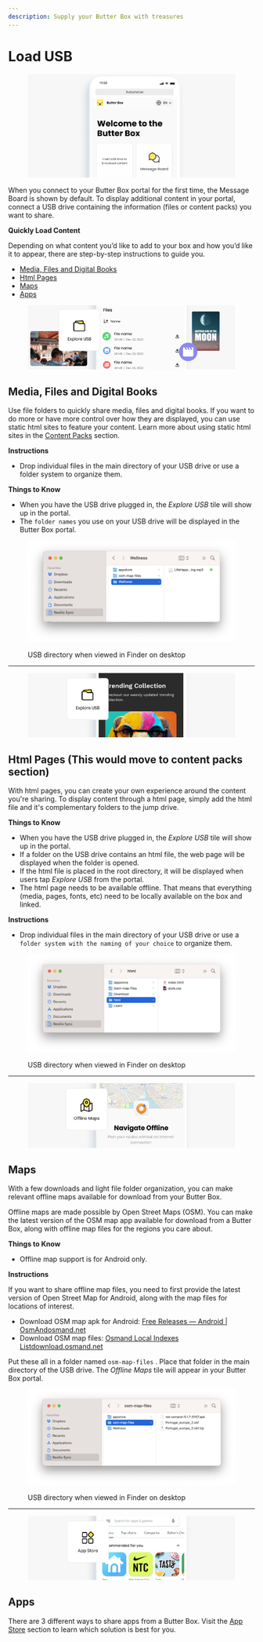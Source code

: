 ```yaml
---
description: Supply your Butter Box with treasures
---
```


# Load USB

<figure><img src="../.gitbook/assets/default portal.png" alt=""><figcaption></figcaption></figure>

When you connect to your Butter Box portal for the first time, the Message Board is shown by default. To display additional content in your portal, connect a USB drive containing the information (files or content packs) you want to share.&#x20;



**Quickly Load Content**

Depending on what content you’d like to add to your box and how you’d like it to appear, there are step-by-step instructions to guide you.

* [Media, Files and Digital Books](load-usb.md#media-files-and-digital-books)
* [Html Pages](load-usb.md#html-pages)
* [Maps](load-usb.md#maps)
* [Apps](load-usb.md#apps)



<figure><img src="../.gitbook/assets/media-type-explore.png" alt=""><figcaption></figcaption></figure>

## Media, Files and Digital Books

Use file folders to quickly share media, files and digital books. If you want to do more or have more control over how they are displayed, you can use static html sites to feature your content. Learn more about using static html sites in the [Content Packs](../customization/content-packs.md) section.&#x20;

**Instructions**

* Drop individual files in the main directory of your USB drive or use a folder system to organize them.

**Things to Know**

* When you have the USB drive plugged in, the _Explore USB_ tile will show up in the portal.
* The `folder names` you use on your USB drive will be displayed in the Butter Box portal.



<figure><img src="../.gitbook/assets/Screenshot 2025-08-16 at 9.50.15 PM.png" alt=""><figcaption><p>USB directory when viewed in Finder on desktop</p></figcaption></figure>

***





<figure><img src="../.gitbook/assets/media-type-html.png" alt=""><figcaption></figcaption></figure>

## Html Pages (This would move to content packs section)

With html pages, you can create your own experience around the content you're sharing. To display content through a html page, simply add the html file and it's complementary folders to the jump drive.

**Things to Know**

* When you have the USB drive plugged in, the  _Explore USB_ tile will show up in the portal.
* If a folder on the USB drive contains an html file, the web page will be displayed when the folder is opened.
* If the html file is placed in the root directory, it will be displayed when users tap _Explore USB_ from the portal.
* The html page needs to be available offline. That means that everything (media, pages, fonts, etc) need to be locally available on the box and linked.

**Instructions**

* Drop individual files in the main directory of your USB drive or use a `folder system with the naming of your choice` to organize them.

<figure><img src="../.gitbook/assets/Screenshot 2025-08-16 at 9.46.16 PM.png" alt=""><figcaption><p>USB directory when viewed in Finder on desktop</p></figcaption></figure>

***



<figure><img src="../.gitbook/assets/media-type-maps.png" alt=""><figcaption></figcaption></figure>

## Maps

With a few downloads and light file folder organization, you can make relevant offline maps available for download from your Butter Box.

Offline maps are made possible by Open Street Maps (OSM). You can make the latest version of the OSM map app available for download from a Butter Box, along with offline map files for the regions you care about.&#x20;

**Things to Know**

* Offline map support is for Android only.

**Instructions**

If you want to share offline map files, you need to first provide the latest version of Open Street Map for Android, along with the map files for locations of interest.

* Download OSM map apk for Android: [Free Releases — Android | OsmAndosmand.net](https://osmand.net/docs/versions/free-versions/?current-os=ios&)
* Download OSM map files: [Osmand Local Indexes Listdownload.osmand.net](https://download.osmand.net/list.php)

Put these all in a folder named `osm-map-files` . Place that folder in the main directory of the USB drive. The _Offline Maps_ tile will appear in your Butter Box portal.

<figure><img src="../.gitbook/assets/Screenshot 2025-08-16 at 9.44.40 PM.png" alt=""><figcaption><p>USB directory when viewed in Finder on desktop</p></figcaption></figure>

***





<figure><img src="../.gitbook/assets/media-type-apps.png" alt=""><figcaption></figcaption></figure>

## Apps

There are 3 different ways to share apps from a Butter Box. Visit the [App Store](../customization/app-store.md) section to learn which solution is best for you.
